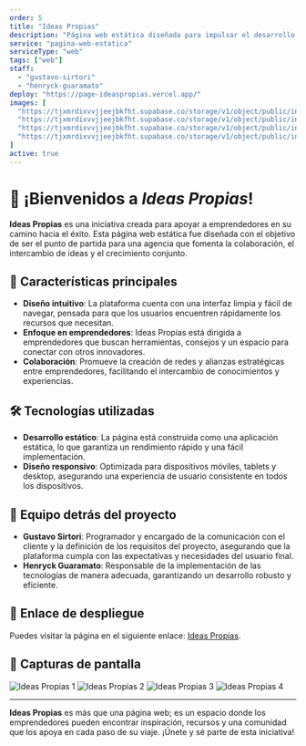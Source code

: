 ```yaml
---
order: 5
title: "Ideas Propias"
description: "Página web estática diseñada para impulsar el desarrollo de una agencia dedicada a apoyar emprendedores. Su propósito es fomentar la colaboración, brindar soporte y promover el crecimiento conjunto. La plataforma sirve como un punto de encuentro para emprendedores, ofreciendo recursos, herramientas y un espacio para compartir ideas y proyectos innovadores."
service: "pagina-web-estatica"
serviceType: "web"
tags: ["web"]
staff:
  - "gustavo-sirtori"
  - "henryck-guaramato"
deploy: "https://page-ideaspropias.vercel.app/"
images: [
  "https://tjxmrdixvvjjeejbkfht.supabase.co/storage/v1/object/public/insightdev.public/samples/IdeasPropias/IdeasPropias1.png",
  "https://tjxmrdixvvjjeejbkfht.supabase.co/storage/v1/object/public/insightdev.public/samples/IdeasPropias/IdeasPropias2.jpg",
  "https://tjxmrdixvvjjeejbkfht.supabase.co/storage/v1/object/public/insightdev.public/samples/IdeasPropias/IdeasPropias3.jpg",
  "https://tjxmrdixvvjjeejbkfht.supabase.co/storage/v1/object/public/insightdev.public/samples/IdeasPropias/IdeasPropias4.jpg",
]
active: true
---
```


# 🚀 ¡Bienvenidos a *Ideas Propias*!

**Ideas Propias** es una iniciativa creada para apoyar a emprendedores en su camino hacia el éxito. Esta página web estática fue diseñada con el objetivo de ser el punto de partida para una agencia que fomenta la colaboración, el intercambio de ideas y el crecimiento conjunto. 

## 🌟 **Características principales**
- **Diseño intuitivo**: La plataforma cuenta con una interfaz limpia y fácil de navegar, pensada para que los usuarios encuentren rápidamente los recursos que necesitan.
- **Enfoque en emprendedores**: Ideas Propias está dirigida a emprendedores que buscan herramientas, consejos y un espacio para conectar con otros innovadores.
- **Colaboración**: Promueve la creación de redes y alianzas estratégicas entre emprendedores, facilitando el intercambio de conocimientos y experiencias.

## 🛠️ **Tecnologías utilizadas**
- **Desarrollo estático**: La página está construida como una aplicación estática, lo que garantiza un rendimiento rápido y una fácil implementación.
- **Diseño responsivo**: Optimizada para dispositivos móviles, tablets y desktop, asegurando una experiencia de usuario consistente en todos los dispositivos.

## 👥 **Equipo detrás del proyecto**
- **Gustavo Sirtori**: Programador y encargado de la comunicación con el cliente y la definición de los requisitos del proyecto, asegurando que la plataforma cumpla con las expectativas y necesidades del usuario final.
- **Henryck Guaramato**: Responsable de la implementación de las tecnologías de manera adecuada, garantizando un desarrollo robusto y eficiente.

## 🔗 **Enlace de despliegue**
Puedes visitar la página en el siguiente enlace: [Ideas Propias](https://page-ideaspropias.vercel.app/).

## 📸 **Capturas de pantalla**
![Ideas Propias 1](/samples/IdeasPropias1.png)
![Ideas Propias 2](/samples/IdeasPropias2.png)
![Ideas Propias 3](/samples/IdeasPropias3.png)
![Ideas Propias 4](/samples/IdeasPropias4.png)

---

**Ideas Propias** es más que una página web; es un espacio donde los emprendedores pueden encontrar inspiración, recursos y una comunidad que los apoya en cada paso de su viaje. ¡Únete y sé parte de esta iniciativa!